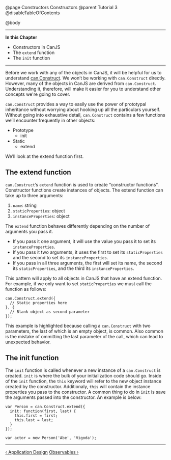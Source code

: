 @page Constructors Constructors
@parent Tutorial 3
@disableTableOfContents

@body

<div class="getting-started">

- - -
**In this Chapter**
 - Constructors in CanJS
  - The `extend` function
  - The `init` function
- - -

Before we work with any of the objects in CanJS, it will be helpful for us to
understand [can.Construct](../docs/can.Construct.html). We won’t be working
with `can.Construct` directly. However, many of the objects in CanJS are derived from
`can.Construct`. Understanding it, therefore, will make it easier for you to understand other
concepts we're going to cover.

`can.Construct` provides a way to easily use the power of prototypal
inheritance without worrying about hooking up all the particulars
yourself. Without going into exhaustive detail, `can.Construct` contains
a few functions we’ll encounter frequently in other objects:

- Prototype
  - init
- Static
  - extend

We’ll look at the extend function first.

## The extend function
`can.Construct`’s `extend` function is used to create
“constructor functions”. Constructor functions create instances of objects.
The extend function can take up to three arguments:

1. `name`: string
2. `staticProperties`: object
3. `instanceProperties`: object

The `extend` function behaves differently depending on the number of arguments you
pass it. 
 - If you pass it one argument, it will use the value you pass it to set its
`instanceProperties`. 
 - If you pass it two arguments, it uses the first to set its
`staticProperties` and the second to set its `instanceProperties`. 
 - If you pass in all three arguments, the first will set its name, the second its
`staticProperties`, and the third its `instanceProperties`.

This pattern will apply to all objects in CanJS that have an extend function.
For example, if we only want to set `staticProperties` we must call the
function as follows:

```
can.Construct.extend({
  // Static properties here
}, {
  // Blank object as second parameter
});
```
This example is highlighted because calling a `can.Construct` with two parameters, 
the last of which is an empty object, is common. Also common is the mistake of
ommitting the last parameter of the call, which can lead to unexpected behavior.

## The init function
The `init` function is called whenever a new instance of a
`can.Construct` is created. `init` is where the bulk of your initialization code
should go. Inside of the `init` function, the `this` keyword will refer to the
new object instance created by the constructor. Additionaly, `this` will contain 
the instance properties you pass to the constructor. A common thing to do in `init` 
is save the arguments passed into the constructor. An example is below:

```
var Person = can.Construct.extend({
  init: function(first, last) {
    this.first = first;
    this.last = last;
  }
});

var actor = new Person('Abe', 'Vigoda');
```

- - -

<span class="pull-left">[&lsaquo; Application Design](ApplicationDesign.html)</span>
<span class="pull-right">[Observables &rsaquo;](Observables.html)</span>

</div>


